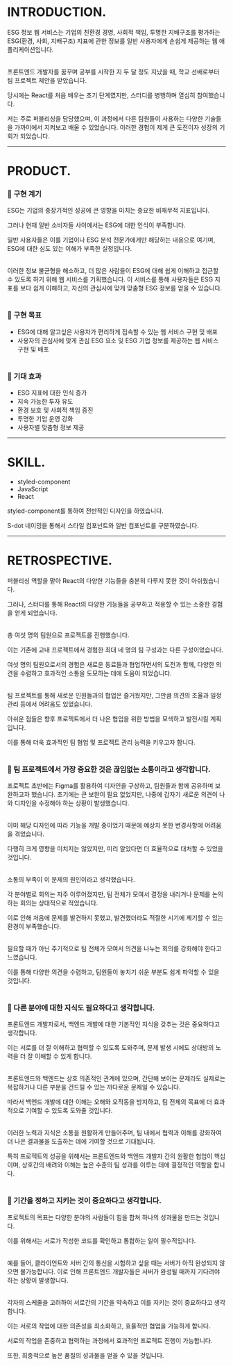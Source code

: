 # INTRODUCTION.

ESG 정보 웹 서비스는 기업의 친환경 경영, 사회적 책임, 투명한 지배구조를 평가하는 ESG(환경, 사회, 지배구조) 지표에 관한 정보를 일반 사용자에게 손쉽게 제공하는 웹 애플리케이션입니다.<br/><br/>

프론트엔드 개발자를 꿈꾸며 공부를 시작한 지 두 달 정도 지났을 때, 학교 선배로부터 팀 프로젝트 제안을 받았습니다.

당시에는 React를 처음 배우는 초기 단계였지만, 스터디를 병행하며 열심히 참여했습니다.

저는 주로 퍼블리싱을 담당했으며, 이 과정에서 다른 팀원들이 사용하는 다양한 기술들을 가까이에서 지켜보고 배울 수 있었습니다. 이러한 경험이 제게 큰 도전이자 성장의 기회가 되었습니다.

---

# PRODUCT.

### 🐽 **구현 계기**

ESG는 기업의 중장기적인 성공에 큰 영향을 미치는 중요한 비재무적 지표입니다. 

그러나 현재 일반 소비자들 사이에서는 ESG에 대한 인식이 부족합니다. 

일반 사용자들은 이를 기업이나 ESG 분석 전문가에게만 해당하는 내용으로 여기며, ESG에 대한 심도 있는 이해가 부족한 실정입니다.<br/><br/>

이러한 정보 불균형을 해소하고, 더 많은 사람들이 ESG에 대해 쉽게 이해하고 접근할 수 있도록 하기 위해 웹 서비스를 기획했습니다. 이 서비스를 통해 사용자들은 ESG 지표를 보다 쉽게 이해하고, 자신의 관심사에 맞게 맞춤형 ESG 정보를 얻을 수 있습니다.<br/><br/>

### 🐽 **구현 목표**

- ESG에 대해 알고싶은 사용자가 편리하게 접속할 수 있는 웹 서비스 구현 및 배포
- 사용자의 관심사에 맞게 관심 ESG 요소 및 ESG 기업 정보를 제공하는 웹 서비스 구현 및 배포<br/><br/>

### 🐽 **기대 효과**

- ESG 지표에 대한 인식 증가
- 지속 가능한 투자 유도
- 환경 보호 및 사회적 책임 증진
- 투명한 기업 운영 강화
- 사용자별 맞춤형 정보 제공

---

# SKILL.

- styled-component
- JavaScript
- React

styled-component를 통하여 전반적인 디자인을 하였습니다.

S-dot 네이밍을 통해서 스타일 컴포넌트와 일반 컴포넌트를 구분하였습니다.

---

# RETROSPECTIVE.

퍼블리싱 역할을 맡아 React의 다양한 기능들을 충분히 다루지 못한 것이 아쉬웠습니다. 

그러나, 스터디를 통해 React의 다양한 기능들을 공부하고 적용할 수 있는 소중한 경험을 얻게 되었습니다.<br/><br/>


총 여섯 명의 팀원으로 프로젝트를 진행했습니다. 

이는 기존에 교내 프로젝트에서 경험한 최대 네 명의 팀 구성과는 다른 구성이었습니다. 

여섯 명의 팀원으로서의 경험은 새로운 동료들과 협업하면서의 도전과 함께, 다양한 의견을 수렴하고 효과적인 소통을 도모하는 데에 도움이 되었습니다.<br/><br/>


팀 프로젝트를 통해 새로운 인원들과의 협업은 즐거웠지만, 그만큼 의견의 조율과 일정 관리 등에서 어려움도 있었습니다. 

아쉬운 점들은 향후 프로젝트에서 더 나은 협업을 위한 방법을 모색하고 발전시킬 계획입니다. 

이를 통해 더욱 효과적인 팀 협업 및 프로젝트 관리 능력을 키우고자 합니다.<br/><br/>

### 🐽 팀 프로젝트에서 가장 중요한 것은 끊임없는 소통이라고 생각합니다.<br/>

프로젝트 초반에는 Figma를 활용하여 디자인을 구상하고, 팀원들과 함께 공유하며 보완하고자 했습니다.  초기에는 큰 보완이 필요 없었지만, 나중에 갑자기 새로운 의견이 나와 디자인을 수정해야 하는 상황이 발생했습니다.<br/><br/>

이미 해당 디자인에 따라 기능을 개발 중이었기 때문에 예상치 못한 변경사항에 어려움을 겪었습니다. 

다행히 크게 영향을 미치지는 않았지만, 미리 알았다면 더 효율적으로 대처할 수 있었을 것입니다.<br/><br/>

소통의 부족이 이 문제의 원인이라고 생각했습니다. 

각 분야별로 회의는 자주 이루어졌지만, 팀 전체가 모여서 결정을 내리거나 문제를 논의하는 회의는 상대적으로 적었습니다. 

이로 인해 처음에 문제를 발견하지 못했고, 발견했더라도 적절한 시기에 제기할 수 있는 환경이 부족했습니다.<br/><br/>

필요할 때가 아닌 주기적으로 팀 전체가 모여서 의견을 나누는 회의를 강화해야 한다고 느꼈습니다. 

이를 통해 다양한 의견을 수렴하고, 팀원들이 놓치기 쉬운 부분도 쉽게 파악할 수 있을 것입니다.<br/><br/>

### 🐽 다른 분야에 대한 지식도 필요하다고 생각합니다.<br/>

프론트엔드 개발자로서, 백엔드 개발에 대한 기본적인 지식을 갖추는 것은 중요하다고 생각합니다. 

이는 서로를 더 잘 이해하고 협력할 수 있도록 도와주며, 문제 발생 시에도 상대방의 노력을 더 잘 이해할 수 있게 합니다.<br/><br/>

프론트엔드와 백엔드는 상호 의존적인 관계에 있으며, 간단해 보이는 문제라도 실제로는 복잡하거나 다른 부분을 건드릴 수 있는 까다로운 문제일 수 있습니다. 

따라서 백엔드 개발에 대한 이해는 오해와 오작동을 방지하고, 팀 전체의 목표에 더 효과적으로 기여할 수 있도록 도와줄 것입니다.<br/><br/>

이러한 노력과 지식은 소통을 원활하게 만들어주며, 팀 내에서 협력과 이해를 강화하여 더 나은 결과물을 도출하는 데에 기여할 것으로 기대됩니다. 

특히 프로젝트의 성공을 위해서는 프론트엔드와 백엔드 개발자 간의 원활한 협업이 핵심이며, 상호간의 배려와 이해는 높은 수준의 팀 성과를 이루는 데에 결정적인 역할을 합니다.<br/><br/>

### 🐽 기간을 정하고 지키는 것이 중요하다고 생각합니다.

프로젝트의 목표는 다양한 분야의 사람들이 힘을 합쳐 하나의 성과물을 만드는 것입니다. 

이를 위해서는 서로가 작성한 코드를 확인하고 통합하는 일이 필수적입니다.<br/><br/>

예를 들어, 클라이언트와 서버 간의 통신을 시험하고 싶을 때는 서버가 아직 완성되지 않으면 불가능합니다. 이로 인해 프론트엔드 개발자들은 서버가 완성될 때까지 기다려야 하는 상황이 발생합니다.<br/><br/>

각자의 스케줄을 고려하여 서로간의 기간을 약속하고 이를 지키는 것이 중요하다고 생각합니다. 

이는 서로의 작업에 대한 의존성을 최소화하고, 효율적인 협업을 가능하게 합니다. 

서로의 작업을 존중하고 협력하는 과정에서 효과적인 프로젝트 진행이 가능합니다.

또한, 최종적으로 높은 품질의 성과물을 얻을 수 있을 것입니다.
